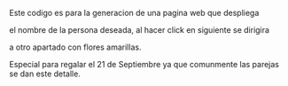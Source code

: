 Este codigo es para la generacion de una pagina web que despliega 

el nombre de la persona deseada, al hacer click en siguiente se dirigira

a otro apartado con flores amarillas.


Especial para regalar el 21 de Septiembre ya que comunmente las parejas se dan este detalle.